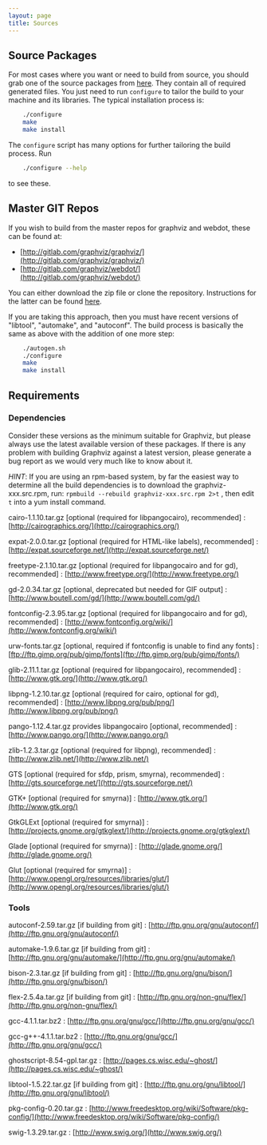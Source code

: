 ```yaml
---
layout: page
title: Sources
---
```


## Source Packages
	
For most cases where you want or need to build from source, you should grab one
of the source packages from [here](http://204.178.9.49/Download_source.php).
They contain all of required generated files. You just need to run `configure`
to tailor the build to your machine and its libraries. The typical installation
process is:

```bash
	./configure
	make
	make install
```

The `configure` script has many options for further tailoring the build
process. Run

```bash
	./configure --help
```

to see these.


## Master GIT Repos

If you wish to build from the
master repos for graphviz and webdot, these can be found at:

* [http://gitlab.com/graphviz/graphviz/](http://gitlab.com/graphviz/graphviz/)
* [http://gitlab.com/graphviz/webdot/](http://gitlab.com/graphviz/webdot/)

You can either download the zip file or clone the repository. Instructions
for the latter can be found [here](https://help.github.com/articles/which-remote-url-should-i-use/).

If you are taking this approach, then you must have recent versions of
"libtool", "automake", and "autoconf". The build process is basically the same
as above with the addition of one more step:

```bash
	./autogen.sh
	./configure
	make
	make install
```

## Requirements

### Dependencies

Consider these versions as the minimum suitable for Graphviz, but please always use the
latest available version of these packages. If there is any problem with building Graphviz
against a latest version, please generate a bug report as we would very much like to
know about it.

*HINT*: If you are using an rpm-based system, by far the easiest way to determine all the
build dependencies is to download the graphviz-xxx.src.rpm, run:  `rpmbuild --rebuild graphviz-xxx.src.rpm 2>t` , then edit `t` into a yum install command.


cairo-1.1.10.tar.gz [optional (required for libpangocairo), recommended]
: [http://cairographics.org/](http://cairographics.org/)

expat-2.0.0.tar.gz [optional (required for HTML-like labels), recommended]
: [http://expat.sourceforge.net/](http://expat.sourceforge.net/)

freetype-2.1.10.tar.gz [optional (required for libpangocairo and for gd), recommended]
: [http://www.freetype.org/](http://www.freetype.org/)

gd-2.0.34.tar.gz [optional, deprecated but needed for GIF output]
: [http://www.boutell.com/gd/](http://www.boutell.com/gd/)

fontconfig-2.3.95.tar.gz [optional (required for libpangocairo and for gd), recommended]
: [http://www.fontconfig.org/wiki/](http://www.fontconfig.org/wiki/)

urw-fonts.tar.gz [optional, required if fontconfig is unable to find any fonts]
: [ftp://ftp.gimp.org/pub/gimp/fonts](ftp://ftp.gimp.org/pub/gimp/fonts/)

glib-2.11.1.tar.gz [optional (required for libpangocairo), recommended]
: [http://www.gtk.org/](http://www.gtk.org/)

libpng-1.2.10.tar.gz [optional (required for cairo, optional for gd), recommended]
: [http://www.libpng.org/pub/png/](http://www.libpng.org/pub/png/)

pango-1.12.4.tar.gz provides libpangocairo [optional, recommended]
: [http://www.pango.org/](http://www.pango.org/)

zlib-1.2.3.tar.gz [optional (required for libpng), recommended]
: [http://www.zlib.net/](http://www.zlib.net/)

GTS [optional (required for sfdp, prism, smyrna), recommended]
: [http://gts.sourceforge.net/](http://gts.sourceforge.net/)

GTK+ [optional (required for smyrna)]
: [http://www.gtk.org/](http://www.gtk.org/)

GtkGLExt [optional (required for smyrna)]
: [http://projects.gnome.org/gtkglext/](http://projects.gnome.org/gtkglext/)

Glade [optional (required for smyrna)]
: [http://glade.gnome.org/](http://glade.gnome.org/)

Glut [optional (required for smyrna)]
: [http://www.opengl.org/resources/libraries/glut/](http://www.opengl.org/resources/libraries/glut/)

### Tools

autoconf-2.59.tar.gz [if building from git]
: [http://ftp.gnu.org/gnu/autoconf/](http://ftp.gnu.org/gnu/autoconf/)

automake-1.9.6.tar.gz [if building from git]
: [http://ftp.gnu.org/gnu/automake/](http://ftp.gnu.org/gnu/automake/)

bison-2.3.tar.gz [if building from git]
: [http://ftp.gnu.org/gnu/bison/](http://ftp.gnu.org/gnu/bison/)

flex-2.5.4a.tar.gz [if building from git]
: [http://ftp.gnu.org/non-gnu/flex/](http://ftp.gnu.org/non-gnu/flex/)

gcc-4.1.1.tar.bz2
: [http://ftp.gnu.org/gnu/gcc/](http://ftp.gnu.org/gnu/gcc/)

gcc-g++-4.1.1.tar.bz2
: [http://ftp.gnu.org/gnu/gcc/](http://ftp.gnu.org/gnu/gcc/)

ghostscript-8.54-gpl.tar.gz
: [http://pages.cs.wisc.edu/~ghost/](http://pages.cs.wisc.edu/~ghost/)

libtool-1.5.22.tar.gz [if building from git]
: [http://ftp.gnu.org/gnu/libtool/](http://ftp.gnu.org/gnu/libtool/)

pkg-config-0.20.tar.gz
: [http://www.freedesktop.org/wiki/Software/pkg-config/](http://www.freedesktop.org/wiki/Software/pkg-config/)

swig-1.3.29.tar.gz
: [http://www.swig.org/](http://www.swig.org/)

